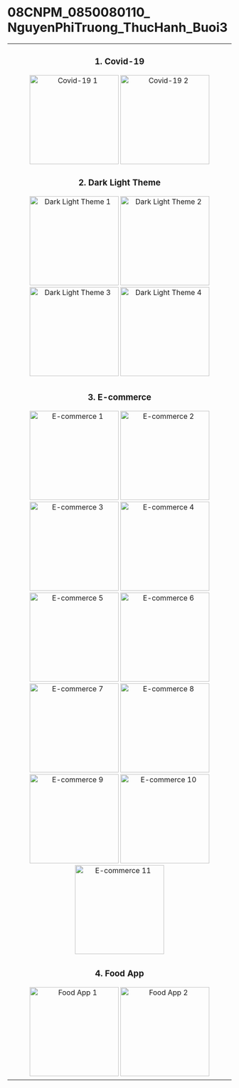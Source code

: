 # 08CNPM_0850080110_ NguyenPhiTruong_ThucHanh_Buoi3

<div align="center">

<table>
<tr>
<td align="center">

### 1. Covid-19
<img src="https://github.com/nptruong01/Flutter_ThucHanh_Buoi3/assets/113322089/0912ed5d-3b37-46de-8766-2a3e4e6610d5.png" alt="Covid-19 1" width="200"/>
<img src="https://github.com/nptruong01/Flutter_ThucHanh_Buoi3/assets/113322089/8a871b75-adff-4cc8-aff2-85840055a2b0.png" alt="Covid-19 2" width="200"/>

### 2. Dark Light Theme
<img src="https://github.com/nptruong01/Flutter_ThucHanh_Buoi3/assets/113322089/a2b58760-8c5d-468d-ba8b-b07b4cb309e8.png" alt="Dark Light Theme 1" width="200"/>
<img src="https://github.com/nptruong01/Flutter_ThucHanh_Buoi3/assets/113322089/6212caa9-ddf6-440f-b0ca-38916f313938.png" alt="Dark Light Theme 2" width="200"/>
<img src="https://github.com/nptruong01/Flutter_ThucHanh_Buoi3/assets/113322089/41d2b8a3-1b00-4469-ac5b-a9f1eface0e3.png" alt="Dark Light Theme 3" width="200"/>
<img src="https://github.com/nptruong01/Flutter_ThucHanh_Buoi3/assets/113322089/a500c552-ce47-4967-a9fd-acea427fc4a5.png" alt="Dark Light Theme 4" width="200"/>

</td>
</tr>
<tr>
<td align="center">

### 3. E-commerce
<img src="https://github.com/nptruong01/Flutter_ThucHanh_Buoi3/assets/113322089/d60469c7-0773-417f-ad84-eee9202d3e8a.png" alt="E-commerce 1" width="200"/>
<img src="https://github.com/nptruong01/Flutter_ThucHanh_Buoi3/assets/113322089/b65fdebb-f424-4c8d-bc22-bebc4d60edc2.png" alt="E-commerce 2" width="200"/>
<img src="https://github.com/nptruong01/Flutter_ThucHanh_Buoi3/assets/113322089/f0e560c4-e048-4203-b5eb-93cc8421fcb5.png" alt="E-commerce 3" width="200"/>
<img src="https://github.com/nptruong01/Flutter_ThucHanh_Buoi3/assets/113322089/ff2a3c90-1bf4-444c-884d-b100a7fe3b8d.png" alt="E-commerce 4" width="200"/>
<img src="https://github.com/nptruong01/Flutter_ThucHanh_Buoi3/assets/113322089/24ffafd1-e31c-446a-81d8-09c35f8204e0.png" alt="E-commerce 5" width="200"/>
<img src="https://github.com/nptruong01/Flutter_ThucHanh_Buoi3/assets/113322089/54c8055f-cc65-481a-a14a-ab2b824a5e71.png" alt="E-commerce 6" width="200"/>
<img src="https://github.com/nptruong01/Flutter_ThucHanh_Buoi3/assets/113322089/f4ca1308-fbc7-4a9f-9d83-53052216d9f5.png" alt="E-commerce 7" width="200"/>
<img src="https://github.com/nptruong01/Flutter_ThucHanh_Buoi3/assets/113322089/34da9126-b821-484a-aa0d-d30f355c98dd.png" alt="E-commerce 8" width="200"/>
<img src="https://github.com/nptruong01/Flutter_ThucHanh_Buoi3/assets/113322089/10b0ec36-d4e8-4f93-86ae-d691b121d5b1.png" alt="E-commerce 9" width="200"/>
<img src="https://github.com/nptruong01/Flutter_ThucHanh_Buoi3/assets/113322089/fb2ae4c4-e5b3-426b-b5e7-17c8fb7de102.png" alt="E-commerce 10" width="200"/>
<img src="https://github.com/nptruong01/Flutter_ThucHanh_Buoi3/assets/113322089/407cf118-a404-4e8b-a971-6666687b303b.png" alt="E-commerce 11" width="200"/>

</td>
</tr>
<tr>
<td align="center">

### 4. Food App
<img src="https://github.com/nptruong01/Flutter_ThucHanh_Buoi3/assets/113322089/6ae7f6dc-b996-4f28-b102-cfcb5b38ddc6.png" alt="Food App 1" width="200"/>
<img src="https://github.com/nptruong01/Flutter_ThucHanh_Buoi3/assets/113322089/4697067f-a214-4900-857b-1ae35d9cddd5.png" alt="Food App 2" width="200"/>

</td>
</tr>
</table>

</div>
